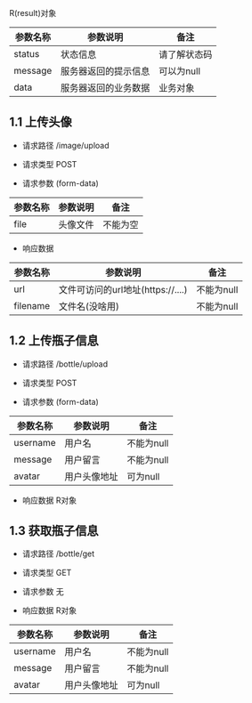 R(result)对象

| 参数名称    | 参数说明       | 备注      |
|---------|------------|---------|
| status  | 状态信息       | 请了解状态码  |
| message | 服务器返回的提示信息 | 可以为null |
| data    | 服务器返回的业务数据 | 业务对象    |



## 1.1 上传头像

- 请求路径 /image/upload

- 请求类型 POST

- 请求参数 (form-data)

| 参数名称 | 参数说明 | 备注   |
|------|------|------|
| file | 头像文件 | 不能为空 |

- 响应数据

| 参数名称     | 参数说明                      | 备注      |
|----------|---------------------------|---------|
| url      | 文件可访问的url地址(https://....) | 不能为null |
| filename | 文件名(没啥用)                  | 不能为null |



## 1.2 上传瓶子信息

- 请求路径 /bottle/upload

- 请求类型 POST

- 请求参数 (form-data)

| 参数名称     | 参数说明   | 备注      |
|----------|--------|---------|
| username | 用户名    | 不能为null |
| message  | 用户留言   | 不能为null |
| avatar   | 用户头像地址 | 可为null  |

- 响应数据 R对象



## 1.3 获取瓶子信息

- 请求路径 /bottle/get

- 请求类型 GET

- 请求参数 无

- 响应数据 R对象

| 参数名称     | 参数说明   | 备注      |
|----------|--------|---------|
| username | 用户名    | 不能为null |
| message  | 用户留言   | 不能为null |
| avatar   | 用户头像地址 | 可为null  |
